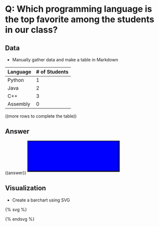 # Q: Which programming language is the top favorite among the students in our class? 

## Data

* Manually gather data and make a table in Markdown


| Language | # of Students |
| ------| ---|
|Python | 1 |
|Java 	| 2 |
|C++	| 3 |
| Assembly | 0 |

((more rows to complete the table))

## Answer

((answer))
<svg width="400" height="110">
<rect width="300" height="100" style="fill:rgb(0,0,255);stroke-width:3;stroke:rgb(0,0,0)" />
</svg>

## Visualization

* Create a barchart using SVG

{% svg %}

<!-- extend this into a barchart -->
<rect x="0" width="20" height="100" style="fill:rgb(0,0,255);stroke-width:3;stroke:rgb(0,0,0)" />
<rect x="30" width="20" height="50" style="fill:rgb(0,0,255);stroke-width:3;stroke:rgb(0,0,0)" />

{% endsvg %}
